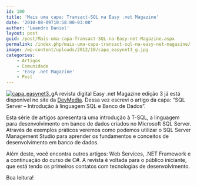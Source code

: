 ```yaml
---
id: 100
title: 'Mais uma capa: Transact-SQL na Easy .net Magazine'
date: '2010-08-09T10:58:00-03:00'
author: 'Leandro Daniel'
layout: post
guid: /post/Mais-uma-capa-Transact-SQL-na-Easy-net-Magazine.aspx
permalink: /index.php/mais-uma-capa-transact-sql-na-easy-net-magazine/
image: /wp-content/uploads/2012/10/capa_easynet3_g.jpg
categories:
    - Artigos
    - Comunidade
    - 'Easy .net Magazine'
    - Post
---
```


[![capa_easynet3_g](http://leandrodaniel.com/pics/capa_easynet3_g.jpg "capa_easynet3_g")](http://www.devmedia.com.br/post-17682-Introducao-a-T-SQL.html)A revista digital Easy .net Magazine edição 3 já está disponível no site da [DevMedia](http://www.devmedia.com.br/post-17686-Revista-Easy--net-Magazine-Edicao-3.html). Dessa vez escrevi o artigo da capa: “SQL Server – Introdução à linguagem SQL e Banco de Dados”.

Esta série de artigos apresentará uma introdução à T-SQL, a linguagem para desenvolvimento em banco de dados criados no Microsoft SQL Server. Através de exemplos práticos veremos como podemos utilizar o SQL Server Management Studio para aprender os fundamentos e conceitos de desenvolvimento em banco de dados.

Além deste, você encontra outros artigos: Web Services, .NET Framework e a continuação do curso de C#. A revista é voltada para o público iniciante, que está tendo os primeiros contatos com tecnologias de desenvolvimento.

Boa leitura!